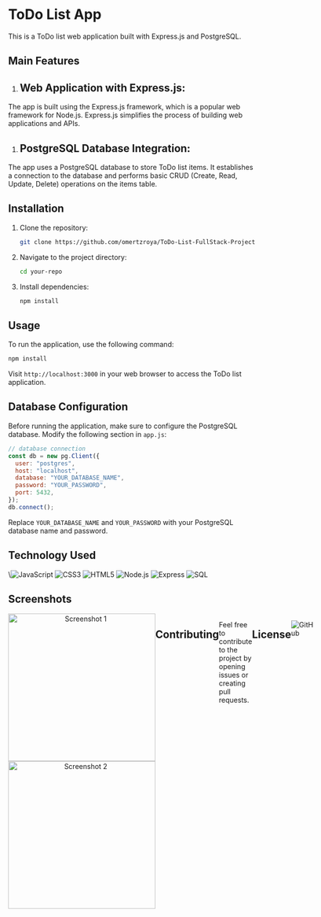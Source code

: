 
# ToDo List App

This is a ToDo list web application built with Express.js and PostgreSQL.



## Main Features
1. ## Web Application with Express.js:
 The app is built using the Express.js framework, which is a popular web framework for Node.js. Express.js simplifies the process of building web applications and APIs.

1. ## PostgreSQL Database Integration: 
The app uses a PostgreSQL database to store ToDo list items. It establishes a connection to the database and performs basic CRUD (Create, Read, Update, Delete) operations on the items table.

## Installation

1. Clone the repository:

   ```bash
   git clone https://github.com/omertzroya/ToDo-List-FullStack-Project.git
   ```

2. Navigate to the project directory:

   ```bash
   cd your-repo
   ```

3. Install dependencies:

   ```bash
   npm install
   ```

## Usage

To run the application, use the following command:

```bash
npm install 
```

Visit `http://localhost:3000` in your web browser to access the ToDo list application.

## Database Configuration

Before running the application, make sure to configure the PostgreSQL database. Modify the following section in `app.js`:

```javascript
// database connection
const db = new pg.Client({
  user: "postgres",
  host: "localhost",
  database: "YOUR_DATABASE_NAME",
  password: "YOUR_PASSWORD",
  port: 5432,
});
db.connect();
```

Replace `YOUR_DATABASE_NAME` and `YOUR_PASSWORD` with your PostgreSQL database name and password.


## Technology Used
<div>
\<img src='https://img.shields.io/badge/JavaScript-323330?style=for-the-badge&logo=javascript&logoColor=F7DF1E' alt='JavaScript'/>
<img src='https://img.shields.io/badge/CSS3-1572B6?style=for-the-badge&logo=css3&logoColor=white' alt='CSS3'/>
<img src='https://img.shields.io/badge/HTML5-E34F26?style=for-the-badge&logo=html5&logoColor=white' alt='HTML5'/>
<img src='https://img.shields.io/badge/Node.js-43853D?style=for-the-badge&logo=node.js&logoColor=white' alt='Node.js'/>
<img src='https://img.shields.io/badge/Express-000000?style=for-the-badge&logo=express&logoColor=white' alt='Express'/> 
<img src='https://img.shields.io/badge/SQL-4479A1?style=for-the-badge&logo=postgresql&logoColor=white' alt='SQL'/>
</div>

## Screenshots
<div style="display: flex; justify-content: space-between;">
    <div style="flex: 1; text-align: center;">
        <img src="Scrennshots/Screenshots1.png" width="300" alt="Screenshot 1">
       <img src="Scrennshots/Screenshots2.png" width="300" alt="Screenshot 2">
       
</div>


## Contributing

Feel free to contribute to the project by opening issues or creating pull requests. 

## License

![GitHub](https://img.shields.io/github/license/ItsAlexanderPopov/Simon-game)














